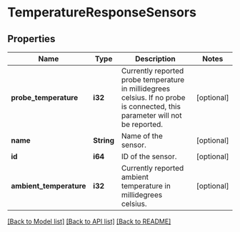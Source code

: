 # TemperatureResponseSensors

## Properties
Name | Type | Description | Notes
------------ | ------------- | ------------- | -------------
**probe_temperature** | **i32** | Currently reported probe temperature in millidegrees celsius. If no probe is connected, this parameter will not be reported. | [optional] 
**name** | **String** | Name of the sensor. | [optional] 
**id** | **i64** | ID of the sensor. | [optional] 
**ambient_temperature** | **i32** | Currently reported ambient temperature in millidegrees celsius. | [optional] 

[[Back to Model list]](../README.md#documentation-for-models) [[Back to API list]](../README.md#documentation-for-api-endpoints) [[Back to README]](../README.md)


